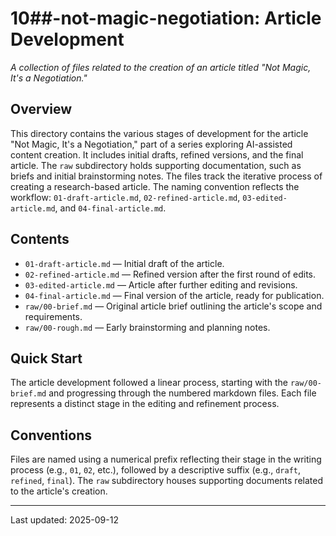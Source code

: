 # 10##-not-magic-negotiation: Article Development

*A collection of files related to the creation of an article titled "Not Magic, It's a Negotiation."*

## Overview
This directory contains the various stages of development for the article "Not Magic, It's a Negotiation," part of a series exploring AI-assisted content creation.  It includes initial drafts, refined versions, and the final article.  The `raw` subdirectory holds supporting documentation, such as briefs and initial brainstorming notes. The files track the iterative process of creating a research-based article. The naming convention reflects the workflow:  `01-draft-article.md`, `02-refined-article.md`, `03-edited-article.md`, and `04-final-article.md`.


## Contents
* `01-draft-article.md` — Initial draft of the article.
* `02-refined-article.md` — Refined version after the first round of edits.
* `03-edited-article.md` — Article after further editing and revisions.
* `04-final-article.md` — Final version of the article, ready for publication.
* `raw/00-brief.md` — Original article brief outlining the article's scope and requirements.
* `raw/00-rough.md` — Early brainstorming and planning notes.


## Quick Start
The article development followed a linear process, starting with the `raw/00-brief.md` and progressing through the numbered markdown files.  Each file represents a distinct stage in the editing and refinement process.


## Conventions
Files are named using a numerical prefix reflecting their stage in the writing process (e.g., `01`, `02`, etc.), followed by a descriptive suffix (e.g., `draft`, `refined`, `final`).  The `raw` subdirectory houses supporting documents related to the article's creation.

---
Last updated: 2025-09-12
